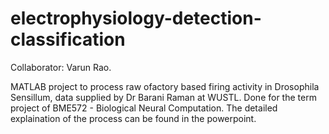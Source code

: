 # electrophysiology-detection-classification

Collaborator: Varun Rao.

MATLAB project to process raw ofactory based firing activity in Drosophila Sensillum, data supplied by Dr Barani Raman at WUSTL. Done for the term project of BME572 - Biological Neural Computation. The detailed explaination of the process can be found in the powerpoint.
